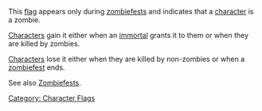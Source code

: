 This [flag](:Category:_Character_Flags "wikilink") appears only during
[zombiefests](Zombiefests "wikilink") and indicates that a
[character](:Category:_Characters "wikilink") is a zombie.

[Characters](:Category:_Characters "wikilink") gain it either when an
[immortal](:Category:_Immortals "wikilink") grants it to them or when
they are killed by zombies.

[Characters](:Category:_Characters "wikilink") lose it either when they
are killed by non-zombies or when a [zombiefest](Zombiefests "wikilink")
ends.

See also [Zombiefests](Zombiefest "wikilink").

[Category: Character Flags](Category:_Character_Flags "wikilink")
